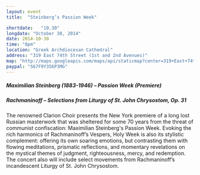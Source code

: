 ```yaml
---
layout: event
title:  "Steinberg’s Passion Week"

shortdate:   "10.30"
longdate: "October 30, 2014"
date: 2014-10-30
time: "8pm"
location: "Greek Archdiocesan Cathedral"
address: "319 East 74th Street (1st and 2nd Avenues)"
map: "http://maps.googleapis.com/maps/api/staticmap?center=319+East+74th+Street+New York,+NY&zoom=16&size=700x300&visual_refresh=true&maptype=roadmap&markers=color:green%7Clabel:A%7C40.7698916,-73.9562465&sensor=false"
paypal: "S67F9Y356P3MG"
---
```


##### Maximilian Steinberg  (1883-1946) – Passion Week (Premiere)

##### Rachmaninoff – Selections from Liturgy of St. John Chrysostom, Op. 31

The renowned Clarion Choir presents the New York premiere of a long lost Russian masterwork that was sheltered for some 70 years from the threat of communist confiscation: Maximilian Steinberg's Passion Week.  Evoking the rich harmonics of Rachmaninoff’s Vespers, Holy Week is also its stylistic complement: offering its own soaring emotions, but contrasting them with flowing meditations, prismatic reflections, and momentary revelations on the mystical themes of judgment, righteousness, mercy, and redemption.  The concert also will include select movements from Rachmaninoff’s incandescent Liturgy of St. John Chrysostom.
